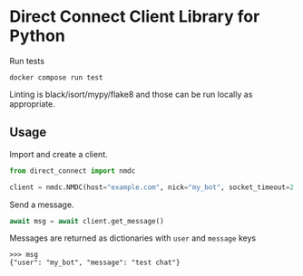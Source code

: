 # Direct Connect Client Library for Python

Run tests
```commandline
docker compose run test
```

Linting is black/isort/mypy/flake8 and those can be run locally as appropriate.


## Usage

Import and create a client.
```python
from direct_connect import nmdc

client = nmdc.NMDC(host="example.com", nick="my_bot", socket_timeout=2.0)
```

Send a message.
```python
await msg = await client.get_message()
```

Messages are returned as dictionaries with `user` and `message` keys
```
>>> msg
{"user": "my_bot", "message": "test chat"}
```
